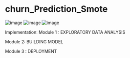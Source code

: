 # churn_Prediction_Smote
![image](https://user-images.githubusercontent.com/71244843/194754698-35bdadca-8052-4bb8-89ec-a14addca202f.png)
![image](https://user-images.githubusercontent.com/71244843/194754716-86885ca5-6215-410c-ba77-0af35b8e3313.png)
![image](https://user-images.githubusercontent.com/71244843/194754732-1b392715-f17e-4958-ba36-73c8a6f06f28.png)

Implementation:
Module 1 : EXPLORATORY DATA ANALYSIS

Module 2:  BUILDING MODEL

Module 3 : DEPLOYMENT


